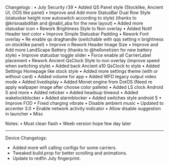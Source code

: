 Changelogs :
• July Security r39
• Added QS Panel style (Stocklike, Ancient UI, OOS like panel)
• Improve and Add more StatusBar Dual Row Style (statusbar height now autoswitch according to style)
  (thanks to @krisnaabdillah and @nabil_aba for the new layout)
• Added more statusbar icon
• Rework Brightness Style to Non overlay
• Added Notif Header text color
• Improve Simple Statusbar Padding
• Rework Font overlay
• Re enable qs draghandle (switchable with qqs setting n brightness on stocklike panel)
• Improve n Rework Header Image Size
• Improve and Add more LandScape Battery (thanks to @hellonetizen for new battery style)
• Improve statusbar toggle slider
• Force enable all CarrierLabel placement
• Rework Ancient QsClock Style to non overlay (improve speed when switching style)
• Added back Ancient a10 QsClock to style
• Added Settings Homepage like stock style
• Added more settings theme (with or without card)
• Added volume for app
• Added WFD legacy output video mode
• Added livedisplay
• Added Monet engine from DotOS (Need re apply wallpaper image after choose color pallete)
• Added LS clock Android S and more
• Added reticker
• Added headsup timeout
• Added wakelockblocker
• Added alarmblocker
• Added switches style android S
• Improve FOD
• Fixed charging vibrate
• Disable ambient music
• Updated to accenter 3.0
• Enable network activity indicator
• Allow disable suggestion in launcher
• Misc

Notes:
• Must clean flash
• Weeb version hope few day later

-----------------

Device Changelogs:
- Added more wifi calling configs for some carriers. 
- Tweaked build.prop for better scrolling and animations. 
- Update to redfin July fingerprint.
